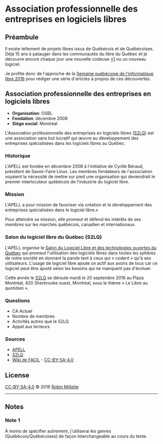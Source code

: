 # Association professionnelle des entreprises en logiciels libres

## Préambule
Il existe tellement de projets libres issus de Québécois et de Québécoises.
Déjà 15 ans à patauger dans les communautés du libre du Québec et
je découvre encore chaque jour une nouvelle codeuse [*1][] ou un nouveau logiciel.

Je profite donc de l'approche de la
[Semaine québécoise de l'informatique libre 2016][SQIL] pour rédiger
une série d'articles à propos de ces découvertes.

## Association professionnelle des entreprises en logiciels libres
* **Organisation**: OSBL
* **Fondation**: décembre 2008
* **Siège social**: Montréal

L'Association professionnelle des entreprises en logiciels libres
([S2LQ][]) est une association sans but lucratif qui œuvre au
développement des entreprises spécialisées dans les logiciels libres au Québec.

### Historique
L'APELL est fondée en décembre 2008 à l'initiative de Cyrille Béraud,
président de Savoir-Faire Linux. Les membres fondateurs de l'association
voyaient la nécessité de mettre sur pied une organisation qui deviendrait
le premier interlocuteur québécois de l'industrie du logiciel libre.

### Mission
L'APELL a pour mission de favoriser «la création et le développement
des entreprises spécialisées dans le logiciel libre.»

Pour atteindre sa mission, elle promeut et défend les intérêts de ses membres
sur les marchés québécois, canadien et internationaux.

### Salon du logiciel libre du Québec (S2LQ)
L'APELL organise le
[Salon du Logiciel Libre et des technologies ouvertes du Québec][S2LQ]
qui promeut l'utilisation des logiciels libres dans toutes les sphères
de notre société en donnant la parole tant à ceux qui « codent » qu'à ses
utilisateurs. L'usage de logiciel libre ajoute un actif aux avoirs de
tous car ce logiciel peut être ajusté selon les besoins qui ne manquent
pas d'évoluer.

Cette année le [S2LQ][] se déroule mardi le 20 septembre 2016 au
Plaza Montréal, 420 Sherbrooke ouest, Montréal,
sous le thème « Le Libre au quotidien ».

### Questions
* CA Actuel
* Nombre de membres
* Activités autres que le S2LQ
* Appel aux lecteurs

### Sources
* [APELL][]
* [S2LQ][]
* [Wiki de FACIL][APELL-wiki-facil] - [CC-BY-SA-4.0][]

## License
[CC-BY-SA-4.0][] © 2016 [Robin Millette][]

------

## Notes
### Note 1
À moins de spécifier autrement, j'utiliserai les genres (Québécois/Québécoises)
de façon interchangeable au cours du texte.

[*1]: #note-1
[SQIL]: <http://2016.sqil.info/>
[CC-BY-SA-4.0]: cc-by-sa.md
[Robin Millette]: <http://robin.millette.info/>
[APELL-wiki-facil]: <http://wiki.facil.qc.ca/view/Association_professionnelle_des_entreprises_en_logiciels_libres>
[APELL]: <http://www.apell-quebec.ca/>
[S2LQ]: <http://s2lq.com/>
